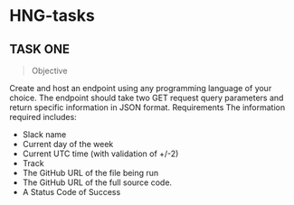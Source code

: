 # HNG-tasks
## TASK ONE

> Objective

Create and host an endpoint using any programming language of your choice.
The endpoint should take two GET request query parameters and return specific information in JSON format.
Requirements
The information required includes:
* Slack name
* Current day of the week
* Current UTC time (with validation of +/-2)
* Track
* The GitHub URL of the file being run
* The GitHub URL of the full source code.
* A  Status Code of Success
